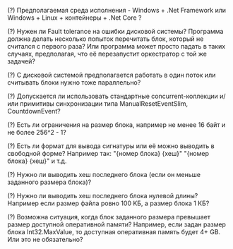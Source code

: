 (?) Предполагаемая среда исполнения - Windows + .Net Framework или Windows + Linux + контейнеры + .Net Core ?

(?) Нужен ли Fault tolerance на ошибки дисковой системы? Программа должна делать несколько попыток перечитать блок, который не считался с первого раза? Или программа может просто падать в таких случаях, предполагая, что её перезапустит оркестратор с той же задачей?

(?) С дисковой системой предполагается работать в один поток или считывать блоки нужно тоже параллельно?

(?) Допускается ли использовать стандартные concurrent-коллекции и/или примитивы синхронизации типа ManualResetEventSlim, CountdownEvent?

(?) Есть ли ограничения на размер блока, например не менее 16 байт и не более 256^2 - 1?

(?) Есть ли формат для вывода сигнатуры или её можно выводить в свободной форме? Например так:
"{номер блока} {хеш}"
"{номер блока} {хеш}"
и т.д.

(?) Нужно ли выводить хеш последнего блока (если он меньше заданного размера блока)?

(?) Нужно ли выводить хеш последнего блока нулевой длины? Например если размер файла ровно 100 KБ, а размер блока 1 КБ?

(?) Возможна ситуация, когда блок заданного размера превышает размер доступной оперативной памяти?
Например, если задан размер блока Int32.MaxValue, то доступная оперативная память будет 4+ GB. Или это не обязательно?
